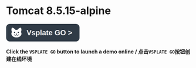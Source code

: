 # Tomcat 8.5.15-alpine

<a href="https://www.vsplate.com/?docker-compose=https://github.com/vsplate/dcenvs/tomcat/8.5.15-alpine"><img alt="VSPLATE GO" src="https://raw.githubusercontent.com/vsplate/images/master/vsgo_btn.png" width="200px"></a>

**Click the `VSPLATE GO` button to launch a demo online / 点击`VSPLATE GO`按钮创建在线环境**